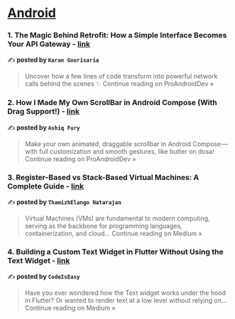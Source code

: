 
<h1><a href=https://medium.com/tag/android/recommended target="_blank" rel="noopener noreferrer">Android</a></h1>
<h3>1. The Magic Behind Retrofit: How a Simple Interface Becomes Your API Gateway - <a href="https://proandroiddev.com/retrofit-magic-service-interface-8efd486c8996?source=rss------android-5" target="_blank" rel="noopener noreferrer">link</a></h3>

✍️ **posted by `Karan Gourisaria`**

<blockquote>Uncover how a few lines of code transform into powerful network calls behind the scenes ✨
Continue reading on ProAndroidDev »</blockquote>

<h3>2. How I Made My Own ScrollBar in Android Compose (With Drag Support!) - <a href="https://proandroiddev.com/how-i-made-my-own-scrollbar-in-android-compose-with-drag-support-7fd492e308fc?source=rss------android-5" target="_blank" rel="noopener noreferrer">link</a></h3>

✍️ **posted by `Ashiq Fury`**

<blockquote>Make your own animated, draggable scrollbar in Android Compose — with full customization and smooth gestures, like butter on dosa!
Continue reading on ProAndroidDev »</blockquote>

<h3>3. Register-Based vs Stack-Based Virtual Machines: A Complete Guide - <a href="https://thamizhelango.medium.com/register-based-vs-stack-based-virtual-machines-a-complete-guide-d87f25c649e9?source=rss------android-5" target="_blank" rel="noopener noreferrer">link</a></h3>

✍️ **posted by `ThamizhElango Natarajan`**

<blockquote>Virtual Machines (VMs) are fundamental to modern computing, serving as the backbone for programming languages, containerization, and cloud…
Continue reading on Medium »</blockquote>

<h3>4.  Building a Custom Text Widget in Flutter Without Using the Text Widget - <a href="https://medium.com/@satish754ss/building-a-custom-text-widget-in-flutter-without-using-the-text-widget-7530342bcde9?source=rss------android-5" target="_blank" rel="noopener noreferrer">link</a></h3>

✍️ **posted by `CodeIsEasy`**

<blockquote>Have you ever wondered how the Text widget works under the hood in Flutter? Or wanted to render text at a low level without relying on…
Continue reading on Medium »</blockquote>

